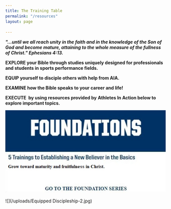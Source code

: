 ```yaml
---
title: The Training Table
permalink: "/resources"
layout: page

---
```

**_"...until we all reach unity in the faith and in the knowledge of the Son of God and become mature, attaining to the whole measure of the fullness of Christ." Ephesians 4:13._**

**EXPLORE your Bible through studies uniquely designed for professionals and students in sports performance fields.**

**EQUIP yourself to disciple others with help from AIA.**

**EXAMINE how the Bible speaks to your career and life!**

**EXECUTE  by using resources provided by** **Athletes In Action below to explore important topics.**

![](/uploads/Foundations-3.jpg)

![](/uploads/Equipped Discipleship-2.jpg)